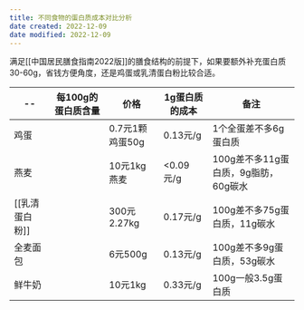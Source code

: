 ```yaml
---
title: 不同食物的蛋白质成本对比分析
date created: 2022-12-09
date modified: 2022-12-09
---
```


满足[[中国居民膳食指南2022版]]的膳食结构的前提下，如果要额外补充蛋白质30-60g，省钱方便角度，还是鸡蛋或乳清蛋白粉比较合适。

| --             | 每100g的蛋白质含量 | 价格            | 1g蛋白质的成本 | 备注                                     |
| -------------- | ------------------ | --------------- | -------------- | ---------------------------------------- |
| 鸡蛋           |                    | 0.7元1颗鸡蛋50g | 0.13元/g       | 1个全蛋差不多6g蛋白质                    |
| 燕麦           |                    | 10元1kg燕麦     | <0.09元/g      | 100g差不多11g蛋白质，9g脂肪，60g碳水     |
| [[乳清蛋白粉]] |                    | 300元2.27kg     | 0.17元/g       | 100g差不多75g蛋白质，11g碳水             |
| 全麦面包       |                    | 6元500g         | 0.13元/g       | 100g差不多9g蛋白质，53g碳水              |
| 鲜牛奶         |                    | 10元1kg         | 0.33元/g               | 100g一般3.5g蛋白质                       |
